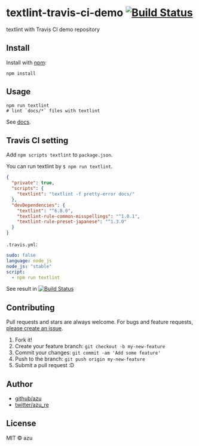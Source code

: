 # textlint-travis-ci-demo [![Build Status](https://travis-ci.org/azu/textlint-travis-ci-demo.svg?branch=master)](https://travis-ci.org/azu/textlint-travis-ci-demo)

textlint with Travis CI demo repository

## Install

Install with [npm](https://www.npmjs.com/):

    npm install

## Usage

    npm run textlint
    # lint `docs/*` files with textlint

See [docs](docs).

## Travis CI setting

Add `npm scripts textlint` to `package.json`.

You can run textlint by `$ npm run textlint`.

```json
{
  "private": true,
  "scripts": {
    "textlint": "textlint -f pretty-error docs/"
  },
  "devDependencies": {
    "textlint": "^6.8.0",
    "textlint-rule-common-misspellings": "^1.0.1",
    "textlint-rule-preset-japanese": "^1.3.0"
  }
}
```

`.travis.yml`:

```yaml
sudo: false
language: node_js
node_js: "stable"
script:
  - npm run textlint
```

See result in [![Build Status](https://travis-ci.org/azu/textlint-travis-ci-demo.svg?branch=master)](https://travis-ci.org/azu/textlint-travis-ci-demo)

## Contributing

Pull requests and stars are always welcome.
For bugs and feature requests, [please create an issue](https://github.com/azu/textlint-travis-ci-demo/issues).

1. Fork it!
2. Create your feature branch: `git checkout -b my-new-feature`
3. Commit your changes: `git commit -am 'Add some feature'`
4. Push to the branch: `git push origin my-new-feature`
5. Submit a pull request :D

## Author

- [github/azu](https://github.com/azu)
- [twitter/azu_re](http://twitter.com/azu_re)

## License

MIT © azu
